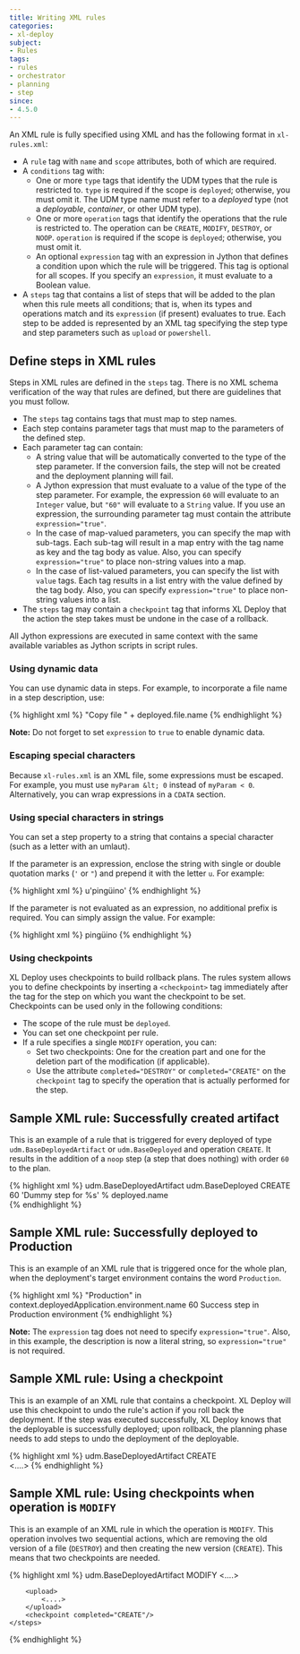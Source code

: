 ```yaml
---
title: Writing XML rules
categories:
- xl-deploy
subject:
- Rules
tags:
- rules
- orchestrator
- planning
- step
since:
- 4.5.0
---
```


An XML rule is fully specified using XML and has the following format in `xl-rules.xml`:

 * A `rule` tag with `name` and `scope` attributes, both of which are required.
 * A `conditions` tag with:
    * One or more `type` tags that identify the UDM types that the rule is restricted to. `type` is required if the scope is `deployed`; otherwise, you must omit it. The UDM type name must refer to a *deployed* type (not a *deployable*, *container*, or other UDM type).
    * One or more `operation` tags that identify the operations that the rule is restricted to. The operation can be `CREATE`, `MODIFY`, `DESTROY`, or `NOOP`. `operation` is required if the scope is `deployed`; otherwise, you must omit it.
    * An optional `expression` tag with an expression in Jython that defines a condition upon which the rule will be triggered. This tag is optional for all scopes. If you specify an `expression`, it must evaluate to a Boolean value. 
 * A `steps` tag that contains a list of steps that will be added to the plan when this rule meets all conditions; that is, when its types and operations match and its `expression` (if present) evaluates to true. Each step to be added is represented by an XML tag specifying the step type and step parameters such as `upload` or `powershell`.
 
## Define steps in XML rules

Steps in XML rules are defined in the `steps` tag. There is no XML schema verification of the way that rules are defined, but there are guidelines that you must follow.

* The `steps` tag contains tags that must map to step names.
* Each step contains parameter tags that must map to the parameters of the defined step.    
* Each parameter tag can contain:
    * A string value that will be automatically converted to the type of the step parameter. If the conversion fails, the step will not be created and the deployment planning will fail.
    * A Jython expression that must evaluate to a value of the type of the step parameter. For example, the expression `60` will evaluate to an `Integer` value, but `"60"` will evaluate to a `String` value. If you use an expression, the surrounding parameter tag must contain the attribute `expression="true"`.
    * In the case of map-valued parameters, you can specify the map with sub-tags. Each sub-tag will result in a map entry with the tag name as key and the tag body as value. Also, you can specify `expression="true"` to place non-string values into a map.
    * In the case of list-valued parameters, you can specify the list with `value` tags. Each tag results in a list entry with the value defined by the tag body. Also, you can specify `expression="true"` to place non-string values into a list.      
* The `steps` tag may contain a `checkpoint` tag that informs XL Deploy that the action the step takes must be undone in the case of a rollback.
    
All Jython expressions are executed in same context with the same available variables as Jython scripts in script rules.

### Using dynamic data

You can use dynamic data in steps. For example, to incorporate a file name in a step description, use:

{% highlight xml %}
<description expression="true">"Copy file " + deployed.file.name</description>
{% endhighlight %}

**Note:** Do not forget to set `expression` to `true` to enable dynamic data.

### Escaping special characters

Because `xl-rules.xml` is an XML file, some expressions must be escaped. For example, you must use `myParam &lt; 0` instead of `myParam < 0`. Alternatively, you can wrap expressions in a `CDATA` section.

### Using special characters in strings

You can set a step property to a string that contains a special character (such as a letter with an umlaut).

If the parameter is an expression, enclose the string with single or double quotation marks (`'` or `"`) and prepend it with the letter `u`. For example:

{% highlight xml %}
<parameter-string expression="true">u'pingüino'</parameter-string>
{% endhighlight %}

If the parameter is not evaluated as an expression, no additional prefix is required. You can simply assign the value. For example: 

{% highlight xml %}
<parameter-string>pingüino</parameter-string>
{% endhighlight %}

### Using checkpoints

XL Deploy uses checkpoints to build rollback plans. The rules system allows you to define checkpoints by inserting a `<checkpoint>` tag immediately after the tag for the step on which you want the checkpoint to be set. Checkpoints can be used only in the following conditions:

* The scope of the rule must be `deployed`.
* You can set one checkpoint per rule.
* If a rule specifies a single `MODIFY` operation, you can:
    * Set two checkpoints: One for the creation part and one for the deletion part of the modification (if applicable).
    * Use the attribute `completed="DESTROY"` or `completed="CREATE"` on the `checkpoint` tag to specify the operation that is actually performed for the step.

## Sample XML rule: Successfully created artifact

This is an example of a rule that is triggered for every deployed of type `udm.BaseDeployedArtifact` or `udm.BaseDeployed` and operation `CREATE`. It results in the addition of a `noop` step (a step that does nothing) with order `60` to the plan.

{% highlight xml %}
<rules xmlns="http://www.xebialabs.com/xl-deploy/xl-rules">
    <rule name="SuccessBaseDeployedArtifact" scope="deployed">
        <conditions>
            <type>udm.BaseDeployedArtifact</type>
            <type>udm.BaseDeployed</type>
            <operation>CREATE</operation>
        </conditions>
        <steps>
            <noop>
                <order>60</order>
                <description expression="true">'Dummy step for %s' % deployed.name</description>
            </noop>
        </steps>
    </rule>  
 </rules>
{% endhighlight %}

## Sample XML rule: Successfully deployed to Production

This is an example of an XML rule that is triggered once for the whole plan, when the deployment's target environment contains the word `Production`.

{% highlight xml %}
<rules xmlns="http://www.xebialabs.com/xl-deploy/xl-rules">
    <rule name="SuccessBaseDeployedArtifact" scope="post-plan">
        <conditions>
            <expression>"Production" in context.deployedApplication.environment.name</expression>
        </conditions>
        <steps>
            <noop>
                <order>60</order>
                <description>Success step in Production environment</description>
            </noop>
        </steps>
    </rule>
</rules>
{% endhighlight %}
     
**Note:** The `expression` tag does not need to specify `expression="true"`. Also, in this example, the description is now a literal string, so `expression="true"` is not required.

## Sample XML rule: Using a checkpoint

This is an example of an XML rule that contains a checkpoint. XL Deploy will use this checkpoint to undo the rule's action if you roll back the deployment. If the step was executed successfully, XL Deploy knows that the deployable is successfully deployed; upon rollback, the planning phase needs to add steps to undo the deployment of the deployable. 

{% highlight xml %}
<rule name="CreateBaseDeployedArtifact" scope="deployed">
    <conditions>
        <type>udm.BaseDeployedArtifact</type>
        <operation>CREATE</operation>
    </conditions>        
    <steps>
        <copy-artifact>
            <....>
        </copy-artifact>
        <checkpoint/>
    </steps>
</rule>
{% endhighlight %}

## Sample XML rule: Using checkpoints when operation is `MODIFY`

This is an example of an XML rule in which the operation is `MODIFY`. This operation involves two sequential actions, which are removing the old version of a file (`DESTROY`) and then creating the new version (`CREATE`). This means that two checkpoints are needed.

{% highlight xml %}
<rule name="ModifyBaseDeployedArtifact" scope="deployed">
    <conditions>
        <type>udm.BaseDeployedArtifact</type>
        <operation>MODIFY</operation>
    </conditions>
    <steps>
        <delete>
            <....>
        </delete>
        <checkpoint completed="DESTROY"/>
    
        <upload>
            <....>
        </upload>
        <checkpoint completed="CREATE"/>
    </steps>
</rule>  
{% endhighlight %}
